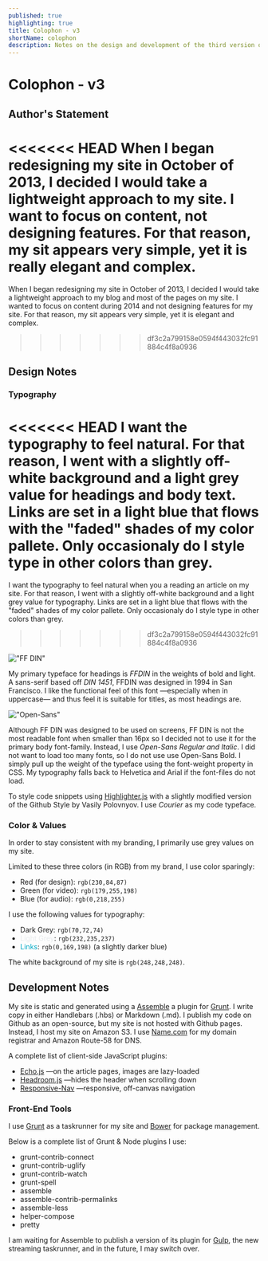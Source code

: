 ```yaml
---
published: true
highlighting: true
title: Colophon - v3
shortName: colophon
description: Notes on the design and development of the third version of my personal site and blog
---
```

# Colophon - v3

## Author's Statement
<<<<<<< HEAD
When I began redesigning my site in October of 2013, I decided I would take a lightweight approach to my site. I want to focus on content, not designing features. For that reason, my sit appears very simple, yet it is really elegant and complex.
=======
When I began redesigning my site in October of 2013, I decided I would take a lightweight approach to my blog and most of the pages on my site. I wanted to focus on content during 2014 and not designing features for my site. For that reason, my sit appears very simple, yet it is elegant and complex.
>>>>>>> df3c2a799158e0594f443032fc91884c4f8a0936

## Design Notes

### Typography
<<<<<<< HEAD
I want the typography to feel natural. For that reason, I went with a slightly off-white background and a light grey value for headings and body text. Links are set in a light blue that flows with the "faded" shades of my color pallete. Only occasionaly do I style type in other colors than grey. 
=======
I want the typography to feel natural when you a reading an article on my site. For that reason, I went with a slightly off-white background and a light grey value for typography. Links are set in a light blue that flows with the "faded" shades of my color pallete. Only occasionaly do I style type in other colors than grey. 
>>>>>>> df3c2a799158e0594f443032fc91884c4f8a0936

!["FF DIN"]({{site.url}}/assets/img/site/styleguide/FFDIN.png "FF DIN")

My primary typeface for headings is _FFDIN_ in the weights of bold and light. A sans-serif based off _DIN 1451_, FFDIN was designed in 1994 in San Francisco. I like the functional feel of this font &mdash;especially when in uppercase&mdash; and thus feel it is suitable for titles, as most headings are. 

!["Open-Sans"]({{site.url}}/assets/img/site/styleguide/Open-Sans.png "Open-Sans")

Although FF DIN was designed to be used on screens, FF DIN is not the most readable font when smaller than 16px so I decided not to use it for the primary body font-family. Instead, I use _Open-Sans Regular and Italic_. I did not want to load too many fonts, so I do not use use Open-Sans Bold. I simply pull up the weight of the typeface using the font-weight property in CSS. My typography falls back to Helvetica and Arial if the font-files do not load.

To style code snippets using [Highlighter.js]() with a slightly modified version of the Github Style by Vasily Polovnyov. I use _Courier_ as my code typeface. 

### Color &amp; Values
In order to stay consistent with my branding, I primarily use grey values on my site. 

Limited to these three colors (in RGB) from my brand, I use color sparingly:
- <span class=red>Red</span> (for design): `rgb(230,84,87)`
- <span class=green>Green</span> (for video): `rgb(179,255,198)`
- <span class=blue>Blue</span> (for audio): `rgb(0,218,255)`

I use the following values for typography:
- Dark Grey: `rgb(70,72,74)`
- <span style="color:rgb(232,235,237);">Light Grey</span>: `rgb(232,235,237)`
- <span style="color:rgb(0,169,198);">Links</span>: `rgb(0,169,198)` (a slightly darker blue)

The white background of my site is `rgb(248,248,248)`.

## Development Notes
My site is static and generated using a [Assemble](http://assemble.io) a plugin for [Grunt](http://gruntjs.com). I write copy in either Handlebars (.hbs) or Markdown (.md). I publish my code on Github as an open-source, but my site is not hosted with Github pages. Instead, I host my site on Amazon S3. I use [Name.com](name.com) for my domain registrar and Amazon Route-58 for DNS.

A complete list of client-side JavaScript plugins:
- [Echo.js]() &mdash;on the article pages, images are lazy-loaded
- [Headroom.js]() &mdash;hides the header when scrolling down
- [Responsive-Nav]() &mdash;responsive, off-canvas navigation

### Front-End Tools
I use [Grunt](http://gruntjs.com) as a taskrunner for my site and [Bower](http://bower.io) for package management. 

Below is a complete list of Grunt &amp; Node plugins I use:
- grunt-contrib-connect
- grunt-contrib-uglify
- grunt-contrib-watch
- grunt-spell 
- assemble 
- assemble-contrib-permalinks
- assemble-less
- helper-compose
- pretty

I am waiting for Assemble to publish a version of its plugin for [Gulp](http://gulpjs.com), the new streaming taskrunner, and in the future, I may switch over.